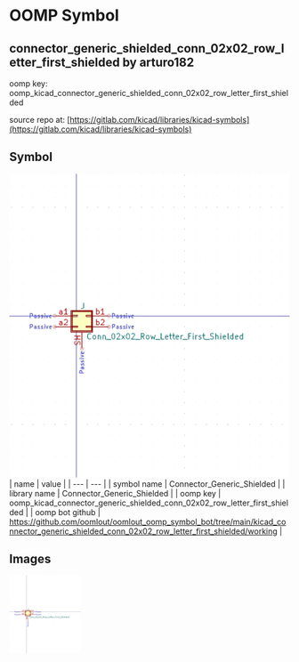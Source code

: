 # OOMP Symbol  
## connector_generic_shielded_conn_02x02_row_letter_first_shielded  by arturo182  
  
oomp key: oomp_kicad_connector_generic_shielded_conn_02x02_row_letter_first_shielded  
  
source repo at: [https://gitlab.com/kicad/libraries/kicad-symbols](https://gitlab.com/kicad/libraries/kicad-symbols)  
## Symbol  
  
[![working.png](working_600.png)](working.png)  
| name | value | 
| --- | --- | 
| symbol name | Connector_Generic_Shielded | 
| library name | Connector_Generic_Shielded | 
| oomp key | oomp_kicad_connector_generic_shielded_conn_02x02_row_letter_first_shielded | 
| oomp bot github | https://github.com/oomlout/oomlout_oomp_symbol_bot/tree/main/kicad_connector_generic_shielded_conn_02x02_row_letter_first_shielded/working | 
## Images  
  
[![working.png](working_140.png)](working.png)  
